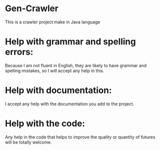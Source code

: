 # Gen-Crawler
This is a crawler project make in Java language

# Help with grammar and spelling errors:
Because I am not fluent in English, they are likely to have grammar and spelling mistakes, so I will accept any help in this.

# Help with documentation:
I accept any help with the documentation you add to the project.

# Help with the code:
Any help in the code that helps to improve the quality or quantity of futures will be totally welcome.
